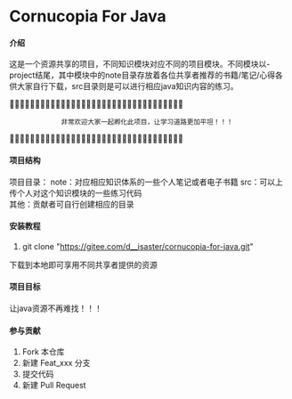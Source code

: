 # Cornucopia For Java 

#### 介绍
这是一个资源共享的项目，不同知识模块对应不同的项目模块。不同模块以-project结尾，其中模块中的note目录存放着各位共享者推荐的书籍/笔记/心得各供大家自行下载，src目录则是可以进行相应java知识内容的练习。


🎉🎉🎉🎉🎉🎉🎉🎉🎉🎉🎉🎉🎉🎉🎉🎉🎉🎉🎉🎉🎉🎉🎉🎉🎉🎉🎉🎉🎉🎉🎉🎉🎉🎉

                 非常欢迎大家一起孵化此项目，让学习道路更加平坦！！！

🎉🎉🎉🎉🎉🎉🎉🎉🎉🎉🎉🎉🎉🎉🎉🎉🎉🎉🎉🎉🎉🎉🎉🎉🎉🎉🎉🎉🎉🎉🎉🎉🎉🎉
#### 项目结构

项目目录：
    note：对应相应知识体系的一些个人笔记或者电子书籍
    src：可以上传个人对这个知识模块的一些练习代码    
    其他：贡献者可自行创建相应的目录

#### 安装教程

1.  git clone "https://gitee.com/d__isaster/cornucopia-for-java.git" 


下载到本地即可享用不同共享者提供的资源

#### 项目目标

让java资源不再难找！！！

#### 参与贡献

1.  Fork 本仓库
2.  新建 Feat_xxx 分支
3.  提交代码
4.  新建 Pull Request



